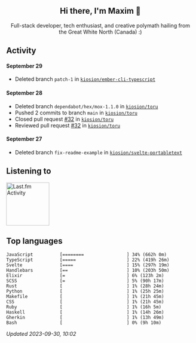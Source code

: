 <!-- deno-fmt-ignore-file -->
<div align="center">
  <h2>Hi there, I'm Maxim 👋</h2>
  <p>Full-stack developer, tech enthusiast, and creative polymath hailing from the Great White North (Canada) :)</p>
</div>


## Activity


#### September 29
* Deleted branch `patch-1` in [`kiosion/ember-cli-typescript`](https://github.com/kiosion/ember\-cli\-typescript)

#### September 28
* Deleted branch `dependabot/hex/mox-1.1.0` in [`kiosion/toru`](https://github.com/kiosion/toru)
* Pushed 2 commits to branch `main` in [`kiosion/toru`](https://github.com/kiosion/toru)
* Closed pull request [#32](https://github.com/kiosion/toru/pull/32) in [`kiosion/toru`](https://github.com/kiosion/toru)
* Reviewed pull request [#32](https://github.com/kiosion/toru/pull/32) in [`kiosion/toru`](https://github.com/kiosion/toru)

#### September 27
* Deleted branch `fix-readme-example` in [`kiosion/svelte-portabletext`](https://github.com/kiosion/svelte\-portabletext)


## Listening to

<a href="https://github.com/kiosion/toru"><picture>
  <source media="(prefers-color-scheme: dark)" srcset="https://toru.kio.dev/api/v1/kiosion?blur&border_width=0&border_radius=38&theme=nord">
  <source media="(prefers-color-scheme: light)" srcset="https://toru.kio.dev/api/v1/kiosion?blur&border_width=0&border_radius=38&theme=light">
  <img alt="Last.fm Activity" src="https://toru.kio.dev/api/v1/kiosion?blur&border_width=0&border_radius=38" height="115" />
</picture></a>


## Top languages

```
JavaScript          [========                ] 34% (662h 0m)
TypeScript          [=====                   ] 22% (419h 26m)
Svelte              [====                    ] 15% (297h 19m)
Handlebars          [==                      ] 10% (203h 50m)
Elixir              [=                       ] 6% (123h 2m)
SCSS                [=                       ] 5% (90h 17m)
Rust                [                        ] 1% (28h 24m)
Python              [                        ] 1% (25h 25m)
Makefile            [                        ] 1% (21h 45m)
CSS                 [                        ] 1% (21h 45m)
Ruby                [                        ] 1% (16h 5m)
Haskell             [                        ] 1% (14h 26m)
Gherkin             [                        ] 1% (13h 49m)
Bash                [                        ] 0% (9h 10m)
```

_Updated 2023-09-30, 10:02_
